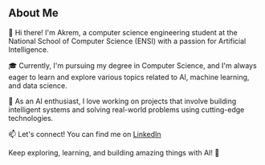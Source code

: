
## About Me

👋 Hi there! I'm Akrem, a computer science engineering student at the National School of Computer Science (ENSI) with a passion for Artificial Intelligence.

🎓 Currently, I'm pursuing my degree in Computer Science, and I'm always eager to learn and explore various topics related to AI, machine learning, and data science.

🤖 As an AI enthusiast, I love working on projects that involve building intelligent systems and solving real-world problems using cutting-edge technologies.

📫 Let's connect! You can find me on <a href="[https://www.linkedin.com/in/akrem-profile/](https://www.linkedin.com/in/akrem-ben-mbarek-4358bb252/)">LinkedIn</a> 

Keep exploring, learning, and building amazing things with AI! 🌟
